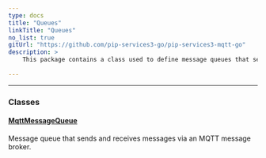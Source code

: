 ```yaml
---
type: docs
title: "Queues"
linkTitle: "Queues"
no_list: true
gitUrl: "https://github.com/pip-services3-go/pip-services3-mqtt-go"
description: >
    This package contains a class used to define message queues that send and receive messages via an MQTT broker.
    
---
```

---

<div class="module-body"> 

### Classes

#### [MqttMessageQueue](mqtt_message_queue)
Message queue that sends and receives messages via an MQTT message broker.

</div>
